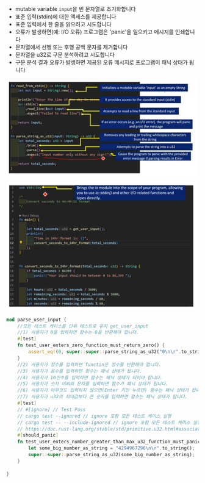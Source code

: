 

- mutable variable `input`을 빈 문자열로 초기화합니다
- 표준 입력(stdin)에 대한 액세스를 제공합니다
- 표준 입력에서 한 줄을 읽으려고 시도합니다
- 오류가 발생하면(예: I/O 오류) 프로그램은 'panic'을 일으키고 메시지를 인쇄합니다
- 문자열에서 선행 또는 후행 공백 문자를 제거합니다
- 문자열을 u32로 구문 분석하려고 시도합니다
- 구문 분석 결과 오류가 발생하면 제공된 오류 메시지로 프로그램이 패닉 상태가 됩니다

![img.png](attachments/img1.png)



![img.png](attachments/img2.png)


```rust
mod parse_user_input {
    //모든 테스트 케이스를 단위 테스트로 유지 get_user_input
    //1) 사용자가 0을 입력하면 함수는 0을 반환해야 합니다.
    #[test]
    fn test_user_enters_zero_function_must_return_zero() {
        assert_eq!(0, super::super::parse_string_as_u32("0\n\r".to_string()));
    }
    //2) 사용자가 정수를 입력하면 functin은 정수를 반환해야 합니다.
    //3) 사용자가 음수를 입력하면 함수는 패닉 상태가 됩니다.
    //4) 사용자가 10진수를 입력하면 함수는 패닉 상태가 되어야 합니다.
    //5) 사용자가 숫자 이외의 문자를 입력하면 함수가 패닉 상태가 됩니다.
    //6) 사용자가 아무것도 입력하지 않으면(Enter 키만 누르면) 함수는 패닉 상태가 됩니다.
    //7) 사용자가 u32의 최대값보다 큰 숫자를 입력하면 함수는 패닉 상태가 됩니다.
    #[test]
    // #[ignore] // Test Pass
    // cargo test --ignored // ignore 포함 모든 테스트 케이스 실행
    // cargo test -- --include-ignored // ignore 포함 모든 테스트 케이스 실행
    // https://doc.rust-lang.org/stable/std/primitive.u32.html#associatedconstant.MAX
    #[should_panic]
    fn test_user_enters_number_greater_than_max_u32_function_must_panic() {
        let some_big_number_as_string = "4294967296\n\r".to_string();
        super::super::parse_string_as_u32(some_big_number_as_string);
    }

}
```